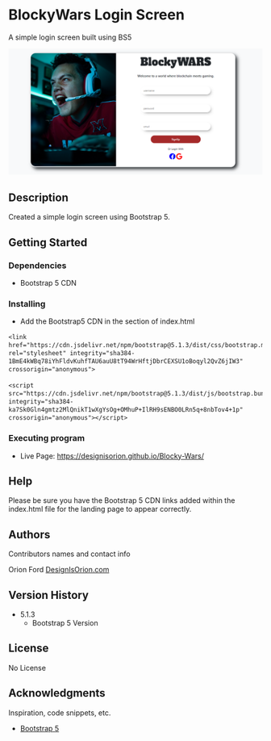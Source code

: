 # BlockyWars Login Screen

A simple login screen built using BS5

<img src="https://github.com/DesignisOrion/Blocky-Wars/blob/main/img/screenshot.png"/>

## Description

Created a simple login screen using Bootstrap 5.

## Getting Started

### Dependencies

* Bootstrap 5 CDN

### Installing

* Add the Bootstrap5 CDN in the <head> </head> section of index.html
```
<link href="https://cdn.jsdelivr.net/npm/bootstrap@5.1.3/dist/css/bootstrap.min.css" rel="stylesheet" integrity="sha384-1BmE4kWBq78iYhFldvKuhfTAU6auU8tT94WrHftjDbrCEXSU1oBoqyl2QvZ6jIW3" crossorigin="anonymous">

<script src="https://cdn.jsdelivr.net/npm/bootstrap@5.1.3/dist/js/bootstrap.bundle.min.js" integrity="sha384-ka7Sk0Gln4gmtz2MlQnikT1wXgYsOg+OMhuP+IlRH9sENBO0LRn5q+8nbTov4+1p" crossorigin="anonymous"></script>
```
### Executing program

* Live Page: https://designisorion.github.io/Blocky-Wars/

## Help

Please be sure you have the Bootstrap 5 CDN links added within the index.html file for the landing page to appear correctly. 


## Authors

Contributors names and contact info

Orion Ford 
[DesignIsOrion.com](https://www.DesignIsOrion.com)

## Version History

* 5.1.3
    * Bootstrap 5 Version
    

## License

No License

## Acknowledgments

Inspiration, code snippets, etc.
* [Bootstrap 5 ](https://getbootstrap.com)
